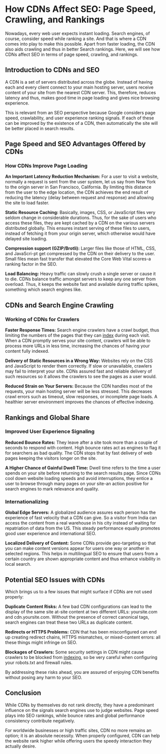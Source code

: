 # How CDNs Affect SEO: Page Speed, Crawling, and Rankings

Nowadays, every web user expects instant loading. Search engines, of course, consider speed while ranking a site. And that is where a CDN comes into play to make this possible. Apart from faster loading, the CDN also aids crawling and thus in better Search rankings. Here, we will see how CDNs affect SEO in terms of page speed, crawling, and rankings.

## Introduction to CDNs and SEO

A CDN is a set of servers distributed across the globe. Instead of having each and every client connect to your main hosting server, users receive content of your site from the nearest CDN server. This, therefore, reduces latency and thus, makes good time in page loading and gives nice browsing experience.

This is relevant from an SEO perspective because Google considers page speed, crawlability, and user experience ranking signals. If each of these can be improved by the existence of a CDN, then automatically the site will be better placed in search results.

## Page Speed and SEO Advantages Offered by CDNs

### How CDNs Improve Page Loading

**An Important Latency Reduction Mechanism:** For a user to visit a website, normally a request is sent from the user system, let us say from New York to the origin server in San Francisco, California. By limiting this distance from the user to the edge location, the CDN achieves the end result of reducing the latency (delay between request and response) and allowing the site to load faster.

**Static Resource Caching:** Basically, images, CSS, or JavaScript files very seldom change in considerable durations. Thus, for the sake of users who access these files, they are kept cached by a CDN on the various servers distributed globally. This ensures instant serving of these files to users, instead of fetching it from your origin server, which otherwise would have delayed site loading.

**Compression support (GZIP/Brotli):** Larger files like those of HTML, CSS, and JavaScri-pt get compressed by the CDN on their delivery to the user. Small files mean fast transfer that elevated the Core Web Vital scores-a ranking factor in the SEO.

**Load Balancing:** Heavy traffic can slowly crush a single server or cause it to die. CDNs balance traffic amongst servers to keep any one server from overload. Thus, it keeps the website fast and available during traffic spikes, something which search engines like.

## CDNs and Search Engine Crawling

### Working of CDNs for Crawlers

**Faster Response Times:** Search engine crawlers have a crawl budget, thus limiting the numbers of the pages that they can [index](https://www.accuindexcheck.com/) during each visit. When a CDN promptly serves your site content, crawlers will be able to process more URLs in less time, increasing the chances of having your content fully indexed.

**Delivery of Static Resources in a Wrong Way:** Websites rely on the CSS and JavaScript to render them correctly. If slow or unavailable, crawlers may fail to interpret your site. CDNs assured fast and reliable delivery of such resources so it allows the crawlers to see the pages as a user would.

**Reduced Strain on Your Servers:** Because the CDN handles most of the requests, your main hosting server will be less stressed. This decreases crawl errors such as timeout, slow responses, or incomplete page loads. A healthier server environment improves the chances of effective indexing.

## Rankings and Global Share

### Improved User Experience Signaling

**Reduced Bounce Rates:** They leave after a site took more than a couple of seconds to respond with content. High bounce rates act as engines to flag it for searchers as bad quality. The CDN stops that by fast delivery of web pages keeping the visitors longer on the site.

**A Higher Chance of Gainful Dwell Time:** Dwell time refers to the time a user spends on your site before returning to the search results page. Since CDNs cool down website loading speeds and avoid interruptions, they entice a user to browse through many pages on your site-an action positive for search engines to mark relevance and quality.

### Internationalizing

**Global Edge Servers:** A globalized audience assures each person has the experience of fast velocity that a CDN can give. So a visitor from India can access the content from a real warehouse in his city instead of waiting for repatriation of data from the US. This steady performance equally promotes good user experience and international SEO.

**Localized Delivery of Content:** Some CDNs provide geo-targeting so that you can make content versions appear for users one way or another in selected regions. This helps in multilingual SEO to ensure that users from a certain country are shown appropriate content and thus enhance visibility in local search.

## Potential SEO Issues with CDNs

Which brings us to a few issues that might surface if CDNs are not used properly:

**Duplicate Content Risks:** A few bad CDN configurations can lead to the display of the same site at-site content at two different URLs: yoursite.com and cdn.yoursite.com. Without the presence of correct canonical tags, search engines can treat these two URLs as duplicate content.

**Redirects or HTTPS Problems:** CDN that has been misconfigured can end up creating redirect chains, HTTPS mismatches, or mixed-content errors: all these things might infringe on SEO.

**Blockages of Crawlers:** Some security settings in CDN might cause crawlers to be blocked from [indexing](https://blog.accuindexcheck.com/xml-sitemaps-to-improve-google-indexing/), so be very careful when configuring your robots.txt and firewall rules.

By addressing these risks ahead, you are assured of enjoying CDN benefits without posing any harm to your SEO.

## Conclusion

While CDNs by themselves do not rank directly, they have a predominant influence on the signals search engines use to judge websites. Page speed plays into SEO rankings, while bounce rates and global performance consistency contribute negatively.

For worldwide businesses or high traffic sites, CDN no more remains an option; it is an absolute necessity. When properly configured, CDN can help the website rank higher while offering users the speedy interaction they actually desire.
